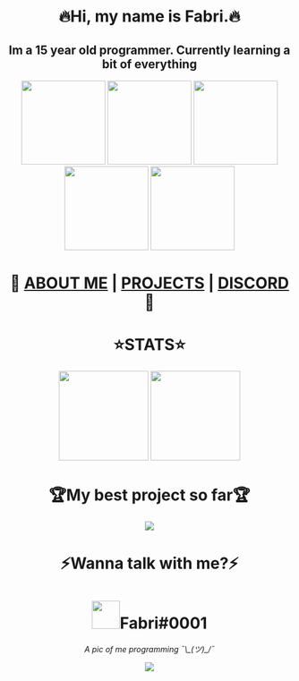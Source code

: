 <h1 align="center">🔥Hi, my name is Fabri.🔥</h1>
<h2 align="center">Im a 15 year old programmer. Currently learning a bit of everything</h2>
<p align="center">
  <img height=150px src="https://cdn.discordapp.com/attachments/802205709709475891/829628178938069043/python.png"/>
  <img height=150px src="https://cdn.discordapp.com/attachments/802205709709475891/829628193597292565/javascript.png"/>
  <img height=150px src="https://cdn.discordapp.com/attachments/802205709709475891/829628354831187978/html.png"/>
  <img height=150px src="https://cdn.discordapp.com/attachments/802205709709475891/829628229236293652/css.png"/>
  <img height=150px src="https://cdn.discordapp.com/attachments/802205709709475891/829628207958851585/java.png"/>
<h1 align="center">🚀
  <a href="https://fabridora.github.io">ABOUT ME</a> | 
  <a href="https://github.com/fabridora">PROJECTS</a> | 
  <a href="https://github.com/fabridora/#Contact">DISCORD</a>
🚀</h1>
<h1 align=center>⭐️STATS⭐️</h1>
<p align=center>
  <img height=160px src="https://github-readme-stats.vercel.app/api/top-langs/?username=FabriDora&layout=compact&theme=tokyonight&hide=html"/>
  <img height=160px src="https://github-readme-stats.vercel.app/api?username=FabriDora&theme=radical&show_icons=true">
</p>
<h1 align="center" name="Contact">🏆My best project so far🏆</h1>
<p align="center">
  <img src="https://github-readme-stats.vercel.app/api/pin/?username=FabriDora&repo=ztube&theme=radical"/>
</p>
<h1 align="center">⚡Wanna talk with me?⚡</h1>
<h1 align="center">
  <img height=50px src="https://img.icons8.com/fluent/240/000000/discord-new-logo.png"/>Fabri#0001
</h1>
<p align="center"><em>A pic of me programming ¯\_(ツ)_/¯</em></p>
<p align="center">
  <img src="https://miro.medium.com/max/1000/1*4WSg9APOcsfPg5d2OY632w.gif"/>
</p>
